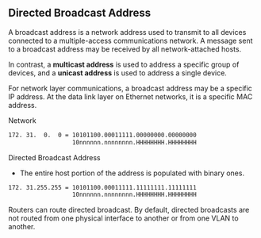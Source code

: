 ## Directed Broadcast Address

A broadcast address is a network address used to transmit to all devices connected to a multiple-access communications network.
A message sent to a broadcast address may be received by all network-attached hosts.

In contrast, a **multicast address** is used to address a specific group of devices, and a **unicast address** is used to address a single device.

For network layer communications, a broadcast address may be a specific IP address. At the data link layer on Ethernet networks, it is a specific MAC address.

Network

```cmd
172. 31.  0.  0 = 10101100.00011111.00000000.00000000
                  10nnnnnn.nnnnnnnn.HHHHHHHH.HHHHHHHH
```

Directed Broadcast Address

- The entire host portion of the address is populated with binary ones.

```cmd
172. 31.255.255 = 10101100.00011111.11111111.11111111
                  10nnnnnn.nnnnnnnn.HHHHHHHH.HHHHHHHH
```

Routers can route directed broadcast.
By default, directed broadcasts are not routed from one physical interface to another or from one VLAN to another.
